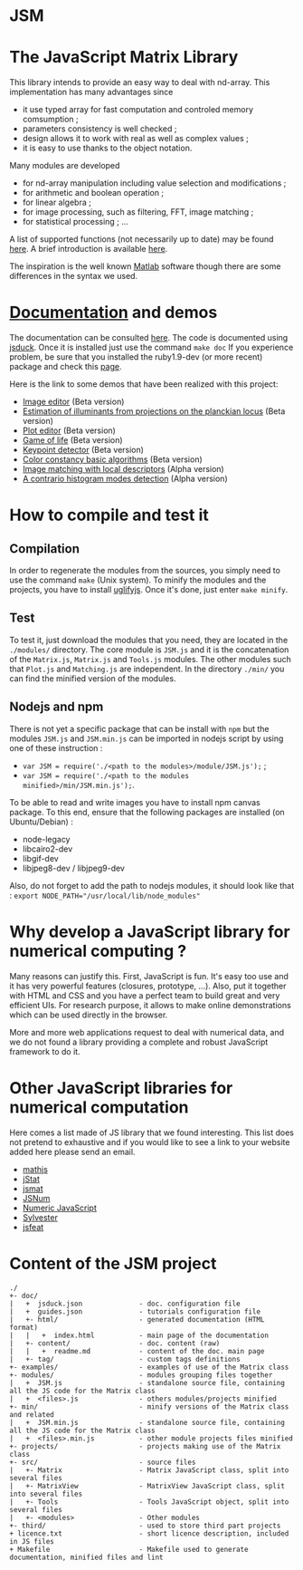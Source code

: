 JSM
===

# The JavaScript Matrix Library

This library intends to provide an easy way to deal with nd-array. This implementation has many advantages since
* it use typed array for fast computation and controled memory comsumption ;
* parameters consistency is well checked ;
* design allows it to work with real as well as complex values ;
* it is easy to use thanks to the object notation.

Many modules are developed 
* for nd-array manipulation including value selection and modifications ;
* for arithmetic and boolean operation ;
* for linear algebra ;
* for image processing, such as filtering, FFT, image matching ;
* for statistical processing ; ...

A list of supported functions (not necessarily up to date) may be found [here](http://etsitpab.github.io/JSM/#!/guide/functions). A brief introduction is available [here](https://github.com/Etsitpab/JSM/blob/master/doc/guides/getting_started/README.md).

The inspiration is the well known [Matlab][1] software though there are some differences in the syntax we used. 

[1]:http://www.mathworks.fr/products/matlab/

# [Documentation](http://etsitpab.github.io/JSM/) and demos
The documentation can be consulted [here](http://etsitpab.github.io/JSM/). The code is documented using [jsduck](https://github.com/senchalabs/jsduck). Once it is installed just use the command `make doc`
If you experience problem, be sure that you installed the ruby1.9-dev (or more recent) package and check this [page](https://github.com/senchalabs/jsduck/wiki/Installation).

Here is the link to some demos that have been realized with this project:
- [Image editor](http://etsitpab.github.io/JSM/JSM/examples/colorspaces/colorspaces.html) (Beta version)
- [Estimation of illuminants from projections on the planckian locus](http://etsitpab.github.io/JSM/JSM/examples/ppl/ppl.html) (Beta version)
- [Plot editor](http://etsitpab.github.io/JSM/JSM/examples/plot/plot-editor.html) (Beta version)
- [Game of life](http://etsitpab.github.io/JSM/JSM/examples/gameoflife/gameoflife.html) (Beta version)
- [Keypoint detector](http://etsitpab.github.io/JSM/JSM/examples/keypoints/keypoints.html) (Beta version)
- [Color constancy basic algorithms](http://etsitpab.github.io/JSM/JSM/examples/colorconstancy/colorconstancy.html) (Beta version)
- [Image matching with local descriptors](http://etsitpab.github.io/JSM/JSM/examples/sift/sift.html) (Alpha version)
- [A contrario histogram modes detection](http://etsitpab.github.io/JSM/JSM/examples/modes/modes.html) (Alpha version)



# How to compile and test it

## Compilation

In order to regenerate the modules from the sources, you simply need to use the command `make` (Unix system).
To minify the modules and the projects, you have to install [uglifyjs](https://github.com/mishoo/UglifyJS2). Once it's done, just enter `make minify`.

## Test

To test it, just download the modules that you need, they are located in the `./modules/` directory. 
The core module is `JSM.js` and it is the concatenation of the `Matrix.js`, `Matrix.js` and `Tools.js` modules. The other modules such that `Plot.js` and `Matching.js` are independent.
In the directory `./min/` you can find the minified version of the modules.

## Nodejs and npm

There is not yet a specific package that can be install with `npm` but the modules `JSM.js` and `JSM.min.js` can be imported in nodejs script by using one of these instruction :
- `var JSM = require('./<path to the modules>/module/JSM.js');` ;
- `var JSM = require('./<path to the modules minified>/min/JSM.min.js');`.

To be able to read and write images you have to install npm canvas package. To this end, ensure that the following packages are installed (on Ubuntu/Debian) :
- node-legacy
- libcairo2-dev
- libgif-dev
- libjpeg8-dev / libjpeg9-dev

Also, do not forget to add the path to nodejs modules, it should look like that : 
    `export NODE_PATH="/usr/local/lib/node_modules"`


# Why develop a JavaScript library for numerical computing   ?

Many reasons can justify this. First, JavaScript is fun. It's easy too use and it has very powerful features (closures, prototype, ...).
Also, put it together with HTML and CSS and you have a perfect team to build great and very efficient UIs.
For research purpose, it allows to make online demonstrations which can be used directly in the browser. 

More and more web applications request to deal with numerical data, and we do not found a library providing a complete and robust JavaScript framework to do it.

# Other JavaScript libraries for numerical computation

Here comes a list made of JS library that we found interesting.
This list does not pretend to exhaustive and if you would like to see a link to your website added here please send an email.

- [mathjs](http://mathjs.org/)
- [jStat](https://github.com/jstat/jstat)
- [jsmat](https://github.com/ghewgill/jsmat)
- [JSNum](https://github.com/kms15/jsnum)
- [Numeric JavaScript](http://numericjs.com/numeric/documentation.html)
- [Sylvester](http://sylvester.jcoglan.com/)
- [jsfeat](http://inspirit.github.io/jsfeat/)

# Content of the JSM project

    ./
    +- doc/
    |   +  jsduck.json              - doc. configuration file
    |   +  guides.json              - tutorials configuration file
    |   +- html/                    - generated documentation (HTML format)
    |   |   +  index.html           - main page of the documentation
    |   +- content/                 - doc. content (raw)
    |   |   +  readme.md            - content of the doc. main page
    |   +- tag/                     - custom tags definitions
    +- examples/                    - examples of use of the Matrix class
    +- modules/                     - modules grouping files together
    |   +  JSM.js                   - standalone source file, containing all the JS code for the Matrix class
    |   +  <files>.js               - others modules/projects minified
    +- min/                         - minify versions of the Matrix class and related
    |   +  JSM.min.js               - standalone source file, containing all the JS code for the Matrix class
    |   +  <files>.min.js           - other module projects files minified
    +- projects/                    - projects making use of the Matrix class
    +- src/                         - source files
    |   +- Matrix                   - Matrix JavaScript class, split into several files
    |   +- MatrixView               - MatrixView JavaScript class, split into several files
    |   +- Tools                    - Tools JavaScript object, split into several files
    |   +- <modules>                - Other modules
    +- third/                       - used to store third part projects
    + licence.txt                   - short licence description, included in JS files
    + Makefile                      - Makefile used to generate documentation, minified files and lint
